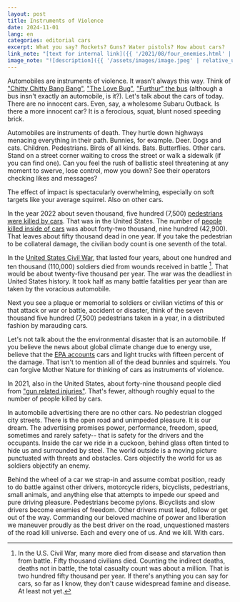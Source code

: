 ```yaml
---
layout: post
title: Instruments of Violence
date: 2024-11-01
lang: en
categories: editorial cars
excerpt: What you say? Rockets? Guns? Water pistols? How about cars?
link_note: "[text for internal link]({{ '/2021/08/four_enemies.html' | relative_url }})"
image_note: "![description]({{ '/assets/images/image.jpeg' | relative_url }})"
---
```


Automobiles are instruments of violence.  It wasn't always this way. Think of
["Chitty Chitty Bang Bang"][ccbb], ["The Love Bug"][bug], ["Furthur" the
bus][furthur] (although a bus insn't exactly an automobile, is it?).  Let's talk
about the cars of today.  There are no innocent cars.  Even, say, a wholesome
Subaru Outback. Is there a more innocent car?  It is a ferocious, squat, blunt
nosed speeding brick.

[ccbb]: https://en.wikipedia.org/wiki/Chitty_Chitty_Bang_Bang
[bug]: https://en.wikipedia.org/wiki/The_Love_Bug
[furthur]: https://en.wikipedia.org/wiki/Furthur_(bus)

Automobiles are instruments of death.  They hurtle down highways menacing
everything in their path.  Bunnies, for example.  Deer. Dogs and cats.
Children.  Pedestrians. Birds of all kinds. Bats. Butterflies.  Other cars.
Stand on a street corner waiting to cross the street or walk a sidewalk (if you
can find one). Can you feel the rush of ballistic steel threatening at any moment
to swerve, lose control, mow you down? See their operators checking likes
and messages?

The effect of impact is spectacularly overwhelming, especially on soft targets
like your average squirrel.  Also on other cars.

In the year 2022 about seven thousand, five hundred (7,500) [pedestrians were
killed by cars][ped].  That was in the United States.  The number of [people
killed inside of cars][crash] was about forty-two thousand, nine hundred
(42,900). That leaves about fifty thousand dead in one year.  If you take the
pedestrian to be collateral damage, the civilian body count is one seventh of
the total.

[ped]: https://www.ghsa.org/resources/Pedestrians23
[crash]: https://www.nhtsa.gov/press-releases/traffic-crash-death-estimates-2022

In the [United States Civil War][uscw], that lasted four years, about one
hundred and ten thousand (110,000) soldiers died from wounds received in
battle [^1]. That would be about twenty-five thousand per year. The war was the
deadliest in United States history. It took half as many battle fatalities per
year than are taken by the voracious automobile.

[uscw]: https://en.wikipedia.org/wiki/American_Civil_War#Casualties

Next you see a plaque or memorial to soldiers or civilian victims of this or
that attack or war or battle, accident or disaster, think of the seven thousand five
hundred (7,500) pedestrians taken in a year, in a distributed fashion by
marauding cars.

Let's not talk about the the environmental disaster that is an automobile. If
you believe the news about global climate change due to energy use, believe
that the [EPA accounts][gcc] cars and light trucks with fifteen percent of the
damage. That isn't to mention all of the dead bunnies and squirrels.
You can forgive Mother Nature for thinking of cars as instruments of
violence.

[gcc]: https://www.epa.gov/greenvehicles/fast-facts-transportation-greenhouse-gas-emissions

In 2021, also in the United States, about forty-nine thousand people died from
["gun related injuries"][gund].  That's fewer, although roughly equal to the
number of people killed by cars.

[gund]: https://www.pewresearch.org/short-reads/2023/04/26/what-the-data-says-about-gun-deaths-in-the-u-s/

In automobile advertising there are no other cars. No pedestrian clogged city
streets. There is the open road and unimpeded pleasure.  It is our dream.  The
advertising promises power, performance, freedom, speed,
sometimes and rarely safety-- that is safety for the drivers and the occupants.
Inside the car we ride in a cuckoon, behind glass often tinted to hide us and
surrounded by steel. The world outside is a moving picture punctuated with
threats and obstacles. Cars objectify the world for us as soldiers objectify an
enemy.

Behind the wheel of a car we strap-in and assume combat position, ready to do
battle against other drivers, motorcycle riders, bicyclists, pedestrians, small
animals, and anything else that attempts to impede our speed and pure driving
pleasure.  Pedestrians become pylons. Bicyclists and slow drivers become
enemies of freedom. Other drivers must lead, follow or get out of the way.
Commanding our beloved machine of power and liberation we maneuver proudly as
the best driver on the road, unquestioned masters of the road kill universe.
Each and every one of us. And we kill. With cars.


[^1]: In the U.S. Civil War, many more died from disease and starvation than
    from battle. Fifty thousand civilians died. Counting the indirect deaths,
    deaths not in battle, the total casualty count was about a million. That is
    two hundred fifty thousand per year. If there's anything you can say for
    cars, so far as I know, they don't cause widespread famine and disease. At
    least not yet.


